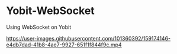 # Yobit-WebSocket
Using WebSocket on Yobit

https://user-images.githubusercontent.com/101360392/159174146-e4db7dad-41b8-4ae7-9927-651f1f844f9c.mp4
